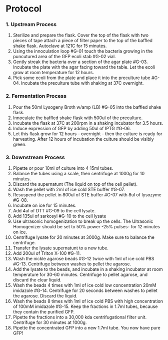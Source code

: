# Protocol


### 1. Upstream Process

1. Sterilize and prepare the flask. Cover the top of the flask with two pieces of tape attach a piece of filter paper to the top of the baffled shake flask. Autoclave at 121C for 15 minutes. 
2. Using the innoculation loop #G-01 touch the bacteria growing in the puncutured area of the GFP ecoli stab #G-02 vial. 
3. Gently streak the bacteria over a section of the agar plate #G-03. Incubate the plate with the agar facing toward the table. Let the ecoli grow at room temperature for 12 hours.
4. Pick some ecoli from the plate and place it into the preculture tube #G-04. Incubate the preculture tube with shaking at 37C overnight.



### 2. Fermentation Process

1. Pour the 50ml Lysogeny Broth w/amp (LB) #G-05 into the baffled shake flask.
2. Innoculate the baffled shake flask with 500ul of the preculture. 
2. Incubate the flask at 37C at 200rpm in a shaking incubator for 3.5 hours.
3. Induce expression of GFP by adding 50ul of IPTG #G-06.
4. Let this flask grow for 12 hours - overnight - then the culture is ready for harvesting. After 12 hours of incubation the culture should be visibly green. 

### 3. Downstream Process

1. Pipette or pour 10ml of culture into 4 15ml tubes. 
2. Balance the tubes using a scale, then centrifuge at 1000g for 10 minutes. 
3. Discard the supernatunt (The liquid on top of the cell pellet).
4. Wash the pellet with 2ml of ice cold STE buffer #G-07.
5. Resuspend the pellet in 800ul of STE buffer #G-07 with 8ul of lysozyme #G-08.
6. Incubate on ice for 15 minutes.
7. Add 4ul of DTT #G-09 to the cell lysate.
8. Add 135ul of sarkosyl #G-10 to the cell lysate
9. Use ultrasonic homogenization to break up the cells. The Ultrasonic Homogenizer should be set to 50% power -25% pulses- for 12 minutes on ice. 
10. Centrifuge lysate for 20 minutes at 3000g. Make sure to balance the centrifuge.
11. Transfer the lysate supernatunt to a new tube. 
12. Add 200ul of Triton X-100 #G-11.
13. Wash the nickle agarose beads #G-12 twice with 1ml of ice cold PBS #G-13. Centrifuge between washes to pellet the agarose.
14. Add the lysate to the beads, and incubate in a shaking incubator at room temperature for 30-60 minutes. Centrifuge to pellet agarose, and discard the clear liquid. 
15. Wash the beads 4 times with 1ml of ice cold low concentration 20mM imidazole #G-14. Centrifuge for 20 seconds between washes to pellet the agarose. Discard the liquid.
16. Wash the beads 8 times with 1ml of ice cold PBS with high concentration of 100mM imidazole #G-15. Keep the fractions in 1.7ml tubes, because they contain the purified GFP.  
17. Pipette the fractions into a 30,000 kda centrifugational filter unit. Centrifuge for 30 minutes at 1000g. 
18. Pipette the concentrated GFP into a new 1.7ml tube. You now have pure GFP! 


<!---
[an instant pot can also be used instead of an autoclave.](https://journals.plos.org/plosone/article?id=10.1371/journal.pone.0208769) 
--->
